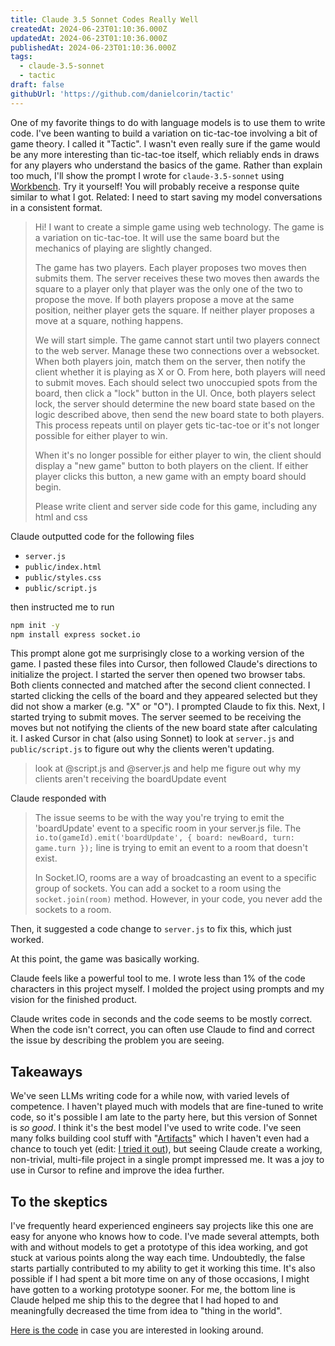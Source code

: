 ```yaml
---
title: Claude 3.5 Sonnet Codes Really Well
createdAt: 2024-06-23T01:10:36.000Z
updatedAt: 2024-06-23T01:10:36.000Z
publishedAt: 2024-06-23T01:10:36.000Z
tags:
  - claude-3.5-sonnet
  - tactic
draft: false
githubUrl: 'https://github.com/danielcorin/tactic'
---
```


One of my favorite things to do with language models is to use them to write code.
I've been wanting to build a variation on tic-tac-toe involving a bit of game theory.
I called it "Tactic".
I wasn't even really sure if the game would be any more interesting than tic-tac-toe itself, which reliably ends in draws for any players who understand the basics of the game.
Rather than explain too much, I'll show the prompt I wrote for `claude-3.5-sonnet` using [Workbench](https://console.anthropic.com/workbench).
Try it yourself!
You will probably receive a response quite similar to what I got.
Related: I need to start saving my model conversations in a consistent format.

> Hi! I want to create a simple game using web technology. The game is a variation on tic-tac-toe. It will use the same board but the mechanics of playing are slightly changed.
>
> The game has two players.
> Each player proposes two moves then submits them.
> The server receives these two moves then awards the square to a player only that player was the only one of the two to propose the move. If both players propose a move at the same position, neither player gets the square. If neither player proposes a move at a square, nothing happens.
>
> We will start simple. The game cannot start until two players connect to the web server. Manage these two connections over a websocket. When both players join, match them on the server, then notify the client whether it is playing as X or O.
> From here, both players will need to submit moves. Each should select two unoccupied spots from the board, then click a "lock" button in the UI.
> Once, both players select lock, the server should determine the new board state based on the logic described above, then send the new board state to both players.
> This process repeats until on player gets tic-tac-toe or it's not longer possible for either player to win.
>
> When it's no longer possible for either player to win, the client should display a "new game" button to both players on the client. If either player clicks this button, a new game with an empty board should begin.
>
> Please write client and server side code for this game, including any html and css

Claude outputted code for the following files

- `server.js`
- `public/index.html`
- `public/styles.css`
- `public/script.js`

then instructed me to run

```sh
npm init -y
npm install express socket.io
```

This prompt alone got me surprisingly close to a working version of the game.
I pasted these files into Cursor, then followed Claude's directions to initialize the project.
I started the server then opened two browser tabs.
Both clients connected and matched after the second client connected.
I started clicking the cells of the board and they appeared selected but they did not show a marker (e.g. "X" or "O").
I prompted Claude to fix this.
Next, I started trying to submit moves.
The server seemed to be receiving the moves but not notifying the clients of the new board state after calculating it.
I asked Cursor in chat (also using Sonnet) to look at `server.js` and `public/script.js` to figure out why the clients weren't updating.

> look at @script.js and @server.js and help me figure out why my clients aren't receiving the boardUpdate event

Claude responded with

> The issue seems to be with the way you're trying to emit the 'boardUpdate' event to a specific room in your server.js file. The `io.to(gameId).emit('boardUpdate', { board: newBoard, turn: game.turn });` line is trying to emit an event to a room that doesn't exist.
>
> In Socket.IO, rooms are a way of broadcasting an event to a specific group of sockets. You can add a socket to a room using the `socket.join(room)` method. However, in your code, you never add the sockets to a room.

Then, it suggested a code change to `server.js` to fix this, which just worked.

At this point, the game was basically working.

Claude feels like a powerful tool to me.
I wrote less than 1% of the code characters in this project myself.
I molded the project using prompts and my vision for the finished product.

Claude writes code in seconds and the code seems to be mostly correct.
When the code isn't correct, you can often use Claude to find and correct the issue by describing the problem you are seeing.

## Takeaways

We've seen LLMs writing code for a while now, with varied levels of competence.
I haven't played much with models that are fine-tuned to write code, so it's possible I am late to the party here, but this version of Sonnet is _so good_.
I think it's the best model I've used to write code.
I've seen many folks building cool stuff with "[Artifacts](https://www.youtube.com/watch?v=rHqk0ZGb6qo)" which I haven't even had a chance to touch yet (edit: [I tried it out](/posts/2024/claude-artifacts)), but seeing Claude create a working, non-trivial, multi-file project in a single prompt impressed me.
It was a joy to use in Cursor to refine and improve the idea further.

## To the skeptics

I've frequently heard experienced engineers say projects like this one are easy for anyone who knows how to code.
I've made several attempts, both with and without models to get a prototype of this idea working, and got stuck at various points along the way each time.
Undoubtedly, the false starts partially contributed to my ability to get it working this time.
It's also possible if I had spent a bit more time on any of those occasions, I might have gotten to a working prototype sooner.
For me, the bottom line is Claude helped me ship this to the degree that I had hoped to and meaningfully decreased the time from idea to "thing in the world".

[Here is the code](https://github.com/danielcorin/tactic) in case you are interested in looking around.
